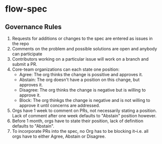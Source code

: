 # flow-spec
## Governance Rules
 1. Requests for additions or changes to the spec are entered as issues in the repo
 2. Comments on the problem and possible solutions are open and anybody can participate
 3. Contributors working on a particular issue will work on a branch and submit a PR.
 4. Core-team organizations can each state one position:
    - Agree: The org thinks the change is possitive and approves it.
    - Abstain: The org doesn't have a position on this change, but approves it.
    - Disagree: The org thinks the change is negative but is willing to approve it.
    - Block: The org thinkgs the change is negative and is not willing to approve it until concerns are addressed.
 5. Orgs have 1 week to comment on PRs, not necessarily stating a position. Lack of comment after one week defaults to "Abstain" position however.
 6. Before 1 month, orgs have to state their position, lack of definition defaults to "Abstain".
 7. To incorporate PRs into the spec, no Org has to be blocking it–i.e. all orgs have to either Agree, Abstain or Disagree.
 
